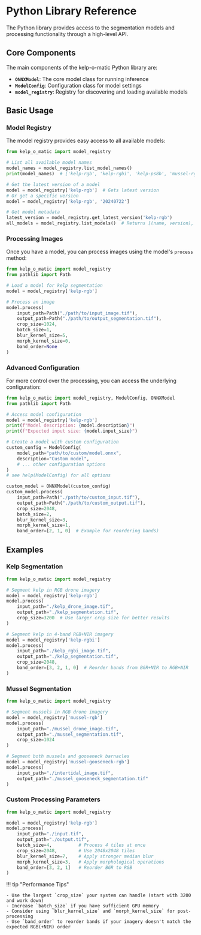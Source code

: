# Python Library Reference

The Python library provides access to the segmentation models and processing functionality through a high-level API.

## Core Components

The main components of the kelp-o-matic Python library are:

- **`ONNXModel`**: The core model class for running inference
- **`ModelConfig`**: Configuration class for model settings
- **`model_registry`**: Registry for discovering and loading available models

## Basic Usage

### Model Registry

The model registry provides easy access to all available models:

```python
from kelp_o_matic import model_registry

# List all available model names
model_names = model_registry.list_model_names()
print(model_names)  # ['kelp-rgb', 'kelp-rgbi', 'kelp-ps8b', 'mussel-rgb', 'mussel-gooseneck-rgb']

# Get the latest version of a model
model = model_registry['kelp-rgb']  # Gets latest version
# Or get a specific version
model = model_registry['kelp-rgb', '20240722']

# Get model metadata
latest_version = model_registry.get_latest_version('kelp-rgb')
all_models = model_registry.list_models()  # Returns [(name, version), ...]
```

### Processing Images

Once you have a model, you can process images using the model's `process` method:

```python
from kelp_o_matic import model_registry
from pathlib import Path

# Load a model for kelp segmentation
model = model_registry['kelp-rgb']

# Process an image
model.process(
    input_path=Path("./path/to/input_image.tif"),
    output_path=Path("./path/to/output_segmentation.tif"),
    crop_size=1024,
    batch_size=1,
    blur_kernel_size=5,
    morph_kernel_size=0,
    band_order=None
)
```

### Advanced Configuration

For more control over the processing, you can access the underlying configuration:

```python
from kelp_o_matic import model_registry, ModelConfig, ONNXModel
from pathlib import Path

# Access model configuration
model = model_registry['kelp-rgb']
print(f"Model description: {model.description}")
print(f"Expected input size: {model.input_size}")

# Create a model with custom configuration
custom_config = ModelConfig(
    model_path="path/to/custom/model.onnx",
    description="Custom model",
    # ... other configuration options
)
# see help(ModelConfig) for all options

custom_model = ONNXModel(custom_config)
custom_model.process(
    input_path=Path("./path/to/custom_input.tif"),
    output_path=Path("./path/to/custom_output.tif"),
    crop_size=2048,
    batch_size=2,
    blur_kernel_size=3,
    morph_kernel_size=1,
    band_order=[2, 1, 0]  # Example for reordering bands)
```

## Examples

### Kelp Segmentation

```python
from kelp_o_matic import model_registry

# Segment kelp in RGB drone imagery
model = model_registry['kelp-rgb']
model.process(
    input_path="./kelp_drone_image.tif",
    output_path="./kelp_segmentation.tif",
    crop_size=3200  # Use larger crop size for better results
)

# Segment kelp in 4-band RGB+NIR imagery
model = model_registry['kelp-rgbi']
model.process(
    input_path="./kelp_rgbi_image.tif",
    output_path="./kelp_segmentation.tif",
    crop_size=2048,
    band_order=[3, 2, 1, 0]  # Reorder bands from BGR+NIR to RGB+NIR
)
```

### Mussel Segmentation

```python
from kelp_o_matic import model_registry

# Segment mussels in RGB drone imagery
model = model_registry['mussel-rgb']
model.process(
    input_path="./mussel_drone_image.tif",
    output_path="./mussel_segmentation.tif",
    crop_size=1024
)

# Segment both mussels and gooseneck barnacles
model = model_registry['mussel-gooseneck-rgb']
model.process(
    input_path="./intertidal_image.tif",
    output_path="./mussel_gooseneck_segmentation.tif"
)
```

### Custom Processing Parameters

```python
from kelp_o_matic import model_registry

model = model_registry['kelp-rgb']
model.process(
    input_path="./input.tif",
    output_path="./output.tif",
    batch_size=4,          # Process 4 tiles at once
    crop_size=2048,        # Use 2048x2048 tiles
    blur_kernel_size=7,    # Apply stronger median blur
    morph_kernel_size=3,   # Apply morphological operations
    band_order=[3, 2, 1]   # Reorder BGR to RGB
)
```

!!! tip "Performance Tips"

    - Use the largest `crop_size` your system can handle (start with 3200 and work down)
    - Increase `batch_size` if you have sufficient GPU memory
    - Consider using `blur_kernel_size` and `morph_kernel_size` for post-processing
    - Use `band_order` to reorder bands if your imagery doesn't match the expected RGB(+NIR) order
